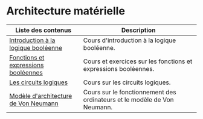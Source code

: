 # Architecture matérielle

| Liste des contenus                           | Description                         |
| -------------------------------------------- | ----------------------------------- |
| [Introduction à la logique booléenne](introduction.md) | Cours d'introduction à la logique booléenne. |
| [Fonctions et expressions booléennes](fonctions.md) | Cours et exercices sur les fonctions et expressions booléennes. |
| [Les circuits logiques](circuits.md) | Cours sur les circuits logiques. |
| [Modèle d'architecture de Von Neumann](vonneumann.md) | Cours sur le fonctionnement des ordinateurs et le modèle de Von Neumann. |